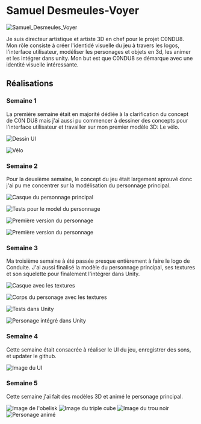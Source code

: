 # Samuel Desmeules-Voyer 

![Samuel_Desmeules_Voyer](../img/samuel_desmeules-voyer.webp)

Je suis directeur artistique et artiste 3D en chef pour le projet C0NDU8. Mon rôle consiste à créer l'identidé visuelle du jeu à travers les logos, l'interface utilisateur, modéliser les personages et objets en 3d, les animer et les intégrer dans unity. Mon but est que C0NDU8 se démarque avec une identité visuelle intéressante.

 ## Réalisations

 <!-- Une image par semaine de la réalisation dont tu es le plus fier avec une légende -->

 ### Semaine 1
 La première semaine était en majorité dédiée à la clarification du concept de C0N DU8 mais j'ai aussi pu commencer à dessiner des concepts pour l'interface utilisateur et travailler sur mon premier modèle 3D: Le vélo.

![Dessin UI](./img/dessin_ui.webp)


![Vélo](./img/velo_statique.webp)

 ### Semaine 2
 Pour la deuxième semaine, le concept du jeu était largement aprouvé donc j'ai pu me concentrer sur la modélisation du personnage principal.

![Casque du personnage principal](./img/casque.webp)


![Tests pour le model du personnage](./img/test_personage.webp)


![Première version du personnage](./img/personage_v1.webp)


![Première version du personnage](./img/personage_v2.webp)

 ### Semaine 3
Ma troisième semaine à été passée presque entièrement à faire le logo de Conduite. J'ai aussi finalisé la modèle du personnage principal, ses textures et son squelette pour finalement l'intégrer dans Unity.

![Casque avec les textures](./img/casque_texture.webp)


![Corps du personage avec les textures](./img/corps_texture.webp)


![Tests dans Unity](./img/tests_perso_unity.webp)


![Personage intégré dans Unity](./img/integration_perso.webp)

 ### Semaine 4
 Cette semaine était consacrée à réaliser le UI du jeu, enregistrer des sons, et updater le github.

 ![Image du UI](./img/ui.webp)

 ### Semaine 5
 Cette semaine j'ai fait des modèles 3D et animé le personage principal.

 ![Image de l'obelisk](./img/obelisk.webp)
 ![Image du triple cube](./img/triple.webp)
 ![Image du trou noir](./img/blackhole.webp)
 ![Personage animé](./img/anime.webp)
